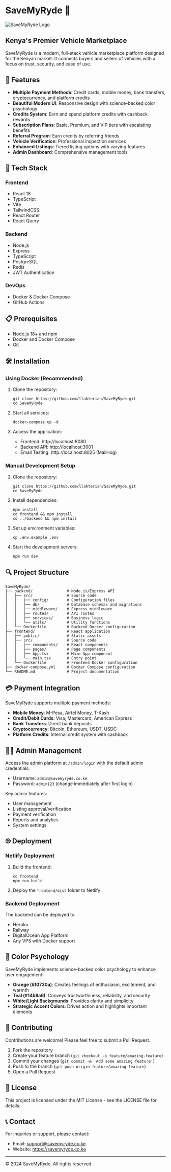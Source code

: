 # SaveMyRyde 🚗

![SaveMyRyde Logo](frontend/public/logo.png)

## Kenya's Premier Vehicle Marketplace

SaveMyRyde is a modern, full-stack vehicle marketplace platform designed for the Kenyan market. It connects buyers and sellers of vehicles with a focus on trust, security, and ease of use.

## 🌟 Features

- **Multiple Payment Methods**: Credit cards, mobile money, bank transfers, cryptocurrency, and platform credits
- **Beautiful Modern UI**: Responsive design with science-backed color psychology
- **Credits System**: Earn and spend platform credits with cashback rewards
- **Subscription Plans**: Basic, Premium, and VIP tiers with escalating benefits
- **Referral Program**: Earn credits by referring friends
- **Vehicle Verification**: Professional inspection services
- **Enhanced Listings**: Tiered listing options with varying features
- **Admin Dashboard**: Comprehensive management tools

## 🚀 Tech Stack

### Frontend
- React 18
- TypeScript
- Vite
- TailwindCSS
- React Router
- React Query

### Backend
- Node.js
- Express
- TypeScript
- PostgreSQL
- Redis
- JWT Authentication

### DevOps
- Docker & Docker Compose
- GitHub Actions

## 📋 Prerequisites

- Node.js 18+ and npm
- Docker and Docker Compose
- Git

## 🛠️ Installation

### Using Docker (Recommended)

1. Clone the repository:
   ```
   git clone https://github.com/llakterian/SaveMyRyde.git
   cd SaveMyRyde
   ```

2. Start all services:
   ```
   docker-compose up -d
   ```

3. Access the application:
   - Frontend: http://localhost:8080
   - Backend API: http://localhost:3001
   - Email Testing: http://localhost:8025 (MailHog)

### Manual Development Setup

1. Clone the repository:
   ```
   git clone https://github.com/llakterian/SaveMyRyde.git
   cd SaveMyRyde
   ```

2. Install dependencies:
   ```
   npm install
   cd frontend && npm install
   cd ../backend && npm install
   ```

3. Set up environment variables:
   ```
   cp .env.example .env
   ```

4. Start the development servers:
   ```
   npm run dev
   ```

## 🔍 Project Structure

```
SaveMyRyde/
├── backend/               # Node.js/Express API
│   ├── src/               # Source code
│   │   ├── config/        # Configuration files
│   │   ├── db/            # Database schemas and migrations
│   │   ├── middleware/    # Express middleware
│   │   ├── routes/        # API routes
│   │   ├── services/      # Business logic
│   │   └── utils/         # Utility functions
│   └── Dockerfile         # Backend Docker configuration
├── frontend/              # React application
│   ├── public/            # Static assets
│   ├── src/               # Source code
│   │   ├── components/    # React components
│   │   ├── pages/         # Page components
│   │   ├── App.tsx        # Main App component
│   │   └── main.tsx       # Entry point
│   └── Dockerfile         # Frontend Docker configuration
├── docker-compose.yml     # Docker Compose configuration
└── README.md              # Project documentation
```

## 💳 Payment Integration

SaveMyRyde supports multiple payment methods:

- **Mobile Money**: M-Pesa, Airtel Money, T-Kash
- **Credit/Debit Cards**: Visa, Mastercard, American Express
- **Bank Transfers**: Direct bank deposits
- **Cryptocurrency**: Bitcoin, Ethereum, USDT, USDC
- **Platform Credits**: Internal credit system with cashback

## 👨‍💼 Admin Management

Access the admin platform at `/admin/login` with the default admin credentials:
- Username: `admin@savemyryde.co.ke`
- Password: `admin123` (change immediately after first login)

Key admin features:
- User management
- Listing approval/verification
- Payment verification
- Reports and analytics
- System settings

## 🌐 Deployment

### Netlify Deployment

1. Build the frontend:
   ```
   cd frontend
   npm run build
   ```

2. Deploy the `frontend/dist` folder to Netlify

### Backend Deployment

The backend can be deployed to:
- Heroku
- Railway
- DigitalOcean App Platform
- Any VPS with Docker support

## 🎨 Color Psychology

SaveMyRyde implements science-backed color psychology to enhance user engagement:
- **Orange (#f0730a)**: Creates feelings of enthusiasm, excitement, and warmth
- **Teal (#14b8a6)**: Conveys trustworthiness, reliability, and security
- **White/Light Backgrounds**: Provides clarity and simplicity
- **Strategic Accent Colors**: Drives action and highlights important elements

## 🤝 Contributing

Contributions are welcome! Please feel free to submit a Pull Request.

1. Fork the repository
2. Create your feature branch (`git checkout -b feature/amazing-feature`)
3. Commit your changes (`git commit -m 'Add some amazing feature'`)
4. Push to the branch (`git push origin feature/amazing-feature`)
5. Open a Pull Request

## 📜 License

This project is licensed under the MIT License - see the LICENSE file for details.

## 📞 Contact

For inquiries or support, please contact:
- Email: support@savemyryde.co.ke
- Website: https://savemyryde.co.ke

---

© 2024 SaveMyRyde. All rights reserved.